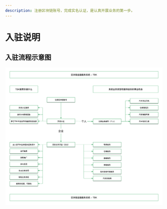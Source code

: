 ```yaml
---
description: 注册区块链账号，完成实名认证，是认真开展业务的第一步。
---
```


# 入驻说明

## 入驻流程示意图

![](../.gitbook/assets/tbktokensbank-ru-zhu-liu-cheng.gif)

